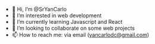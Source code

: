 - 👋 Hi, I’m @SrYanCarlo
- 👀 I’m interested in web development
- 🌱 I’m currently learning Javascript and React
- 💞️ I’m looking to collaborate on some web projects
- 📫 How to reach me: via email (yancarlodc@gmail.com)
